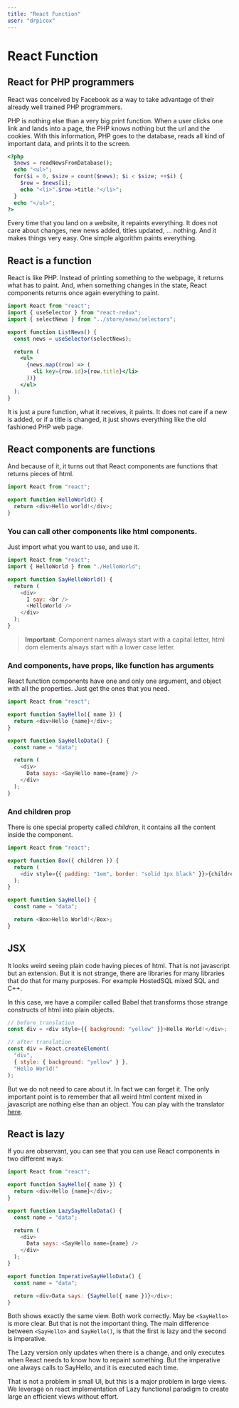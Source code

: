 ```yaml
---
title: "React Function"
user: "drpicox"
---
```


# React Function

## React for PHP programmers

React was conceived by Facebook as a way to take advantage of their already well
trained PHP programmers.

PHP is nothing else than a very big print function. When a user clicks one link
and lands into a page, the PHP knows nothing but the url and the cookies. With
this information, PHP goes to the database, reads all kind of important data,
and prints it to the screen.

```php
<?php
  $news = readNewsFromDatabase();
  echo "<ul>";
  for($i = 0, $size = count($news); $i < $size; ++$i) {
    $row = $news[i];
    echo "<li>".$row->title."</li>";
  }
  echo "</ul>";
?>
```

Every time that you land on a website, it repaints everything. It does not care
about changes, new news added, titles updated, ... nothing. And it makes things
very easy. One simple algorithm paints everything.

## React is a function

React is like PHP. Instead of printing something to the webpage, it returns what
has to paint. And, when something changes in the state, React components returns
once again everything to paint.

```jsx
import React from "react";
import { useSelector } from "react-redux";
import { selectNews } from "../store/news/selectors";

export function ListNews() {
  const news = useSelector(selectNews);

  return (
    <ul>
      {news.map((row) => (
        <li key={row.id}>{row.title}</li>
      ))}
    </ul>
  );
}
```

It is just a pure function, what it receives, it paints. It does not care if a
new is added, or if a title is changed, it just shows everything like the old
fashioned PHP web page.

## React components are functions

And because of it, it turns out that React components are functions that returns
pieces of html.

```javascript
import React from "react";

export function HelloWorld() {
  return <div>Hello world!</div>;
}
```

### You can call other components like html components.

Just import what you want to use, and use it.

```javascript
import React from "react";
import { HelloWorld } from "./HelloWorld";

export function SayHelloWorld() {
  return (
    <div>
      I say: <br />
      <HelloWorld />
    </div>
  );
}
```

> **Important**: Component names always start with a capital letter, html dom
> elements always start with a lower case letter.

### And components, have props, like function has arguments

React function components have one and only one argument, and object with all
the properties. Just get the ones that you need.

```javascript
import React from "react";

export function SayHello({ name }) {
  return <div>Hello {name}</div>;
}

export function SayHelloData() {
  const name = "data";

  return (
    <div>
      Data says: <SayHello name={name} />
    </div>
  );
}
```

### And children prop

There is one special property called _children_, it contains all the content
inside the component.

```javascript
import React from "react";

export function Box({ children }) {
  return (
    <div style={{ padding: "1em", border: "solid 1px black" }}>{children}</div>
  );
}

export function SayHello() {
  const name = "data";

  return <Box>Hello World!</Box>;
}
```

## JSX

It looks weird seeing plain code having pieces of html. That is not javascript
but an extension. But it is not strange, there are libraries for many libraries
that do that for many purposes. For example HostedSQL mixed SQL and C++.

In this case, we have a compiler called Babel that transforms those strange
constructs of html into plain objects.

```javascript
// before translation
const div = <div style={{ background: "yellow" }}>Hello World!</div>;

// after translation
const div = React.createElement(
  "div",
  { style: { background: "yellow" } },
  "Hello World!"
);
```

But we do not need to care about it. In fact we can forget it. The only
important point is to remember that all weird html content mixed in javascript
are nothing else than an object. You can play with the translator
[here](https://babeljs.io/repl/#?browsers=Chrome%2080&build=&builtIns=false&corejs=3.6&spec=false&loose=false&code_lz=MYewdgzgLgBAJgSwG4wLwwDyJdAngGwFNUBvEmAIwENgBrAcwCcQBXMOALhgCJdD98IAO7cYAXzEA-ABL9BMAOohG-OAEIMAemySA3EA&debug=false&forceAllTransforms=false&shippedProposals=false&circleciRepo=&evaluate=false&fileSize=false&timeTravel=true&sourceType=module&lineWrap=true&presets=env%2Creact&prettier=true&targets=&version=7.14.4&externalPlugins=).

## React is lazy

If you are observant, you can see that you can use React components in two
different ways:

```javascript
import React from "react";

export function SayHello({ name }) {
  return <div>Hello {name}</div>;
}

export function LazySayHelloData() {
  const name = "data";

  return (
    <div>
      Data says: <SayHello name={name} />
    </div>
  );
}

export function ImperativeSayHelloData() {
  const name = "data";

  return <div>Data says: {SayHello({ name })}</div>;
}
```

Both shows exactly the same view. Both work correctly. May be `<SayHello>` is
more clear. But that is not the important thing. The main difference between
`<SayHello>` and `SayHello()`, is that the first is lazy and the second is
imperative.

The Lazy version only updates when there is a change, and only executes when
React needs to know how to repaint something. But the imperative one always
calls to SayHello, and it is executed each time.

That is not a problem in small UI, but this is a major problem in large views.
We leverage on react implementation of Lazy functional paradigm to create large
an efficient views without effort.